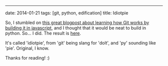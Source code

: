 ---
date: 2014-01-21
tags: [git, python, edification]
title: Idiotpie

So, I stumbled on [this great blogpost about learning how Git works by building it in javascript](http://kushagragour.in/blog/2014/01/build-git-learn-git/), and I thought that it would be neat to build in python.  So... I did.  The result is [here](https://github.com/gatesphere/idiotpie).

It's called 'idiotpie', from 'git' being slang for 'dolt', and 'py' sounding like 'pie'.  Original, I know.

Thanks for reading! :)